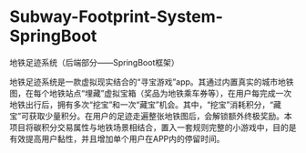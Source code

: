 # Subway-Footprint-System-SpringBoot
地铁足迹系统（后端部分——SpringBoot框架）

地铁足迹系统是一款虚拟现实结合的“寻宝游戏”app。其通过内置真实的城市地铁图，在每个地铁站点“埋藏”虚拟宝箱（奖品为地铁乘车券等），在用户每完成一次地铁出行后，拥有多次“挖宝”和一次“藏宝”机会。其中，“挖宝”消耗积分，“藏宝”可获取少量积分。在用户的足迹走遍整张地铁图后，会解锁额外终极奖励。本项目将碳积分交易属性与地铁场景相结合，置入一套规则完整的小游戏中，目的是有效提高用户黏性，并且增加单个用户在APP内的停留时间。
